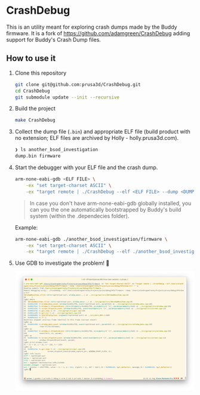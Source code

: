 # CrashDebug

This is an utility meant for exploring crash dumps made by the Buddy firmware.
It is a fork of https://github.com/adamgreen/CrashDebug adding support for Buddy's Crash Dump files.

## How to use it

1. Clone this repository

    ```sh
    git clone git@github.com:prusa3d/CrashDebug.git
    cd CrashDebug
    git submodule update --init --recursive
    ```

2. Build the project

    ```sh
    make CrashDebug
    ```

3. Collect the dump file (`.bin`) and appropriate ELF file (build product with no extension; ELF files are archived by Holly - holly.prusa3d.com).

    ```sh
    ❯ ls another_bsod_investigation
    dump.bin firmware
    ```

4. Start the debugger with your ELF file and the crash dump.

    ```sh
    arm-none-eabi-gdb <ELF FILE> \
        -ex "set target-charset ASCII" \
        -ex "target remote | ./CrashDebug --elf <ELF FILE> --dump <DUMP FILE> "
    ```

    > In case you don't have arm-none-eabi-gdb globally installed, you can you the one automatically bootstrapped by Buddy's build system (within the .dependecies folder).

    Example:

    ```sh
    arm-none-eabi-gdb ./another_bsod_investigation/firmware \
        -ex "set target-charset ASCII" \
        -ex "target remote | ./CrashDebug --elf ./another_bsod_investigation/firmware --dump ./another_bsod_investigation/dump.bin"
    ```

5. Use GDB to investigate the problem! 🎉

    ![screenshot](screenshot.png)





